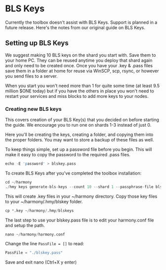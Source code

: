 # BLS Keys
Currently the toolbox doesn't assist with BLS Keys. Support is planned in a future release. Here's the notes from our original guide on BLS Keys.

## Setting up BLS Keys

We suggest making 10 BLS keys on the shard you start with. Save them to your home PC. They can be reused anytime you deploy that shard again and only need to be created once. Once you have your .key & .pass files save them in a folder at home for reuse via WinSCP, scp, rsync, or however you send files to a server.

When you start you won't need more than 1 for quite some time \(at least 9.5 million $ONE today\) but if you have the others in place you won't need to restart your services and miss blocks to add more keys to your nodes.

### Creating new BLS keys

This covers creation of your BLS Key\(s\) that you decided on before starting the guide. We encourage you to run one on shards 1-3 instead of just 0.

Here you'll be creating the keys, creating a folder, and copying them into the proper folders. You may want to store a backup of these files as well.

To keep things simple, set up a password file before you begin. This will make it easy to copy the password to the required .pass files.

```s
echo -E 'password' > blskey.pass
```

To create BLS Keys after you've completed the toolbox installation:

```s
cd ~/harmony
./hmy keys generate-bls-keys --count 10 --shard 1 --passphrase-file blskey.pass
```

This will create .key files in your ~/harmony directory. Copy those key files to your ~/harmony/.hmy/blskey folder.
```s
cp *.key ~/harmony/.hmy/blskeys
```

The last step to use your blskey.pass file is to edit your harmony.conf file and setup the path.

```s
nano ~/harmony/harmony.conf
```

Change the line `PassFile = []` to read:
```s
PassFile = "./blskey.pass"
```

Save and exit nano (Ctrl+X y enter)